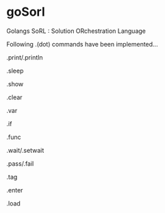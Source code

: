# goSorl
Golangs SoRL : Solution ORchestration Language 

Following .(dot) commands have been implemented...

.print/.println

.sleep

.show

.clear

.var

.if

.func

.wait/.setwait

.pass/.fail

.tag

.enter

.load

